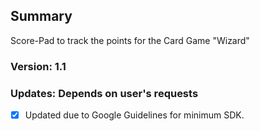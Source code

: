 ## Summary

Score-Pad to track the points for the Card Game "Wizard"

### Version: 1.1
   
### Updates: Depends on user's requests

  - [x] Updated due to Google Guidelines for minimum SDK.

